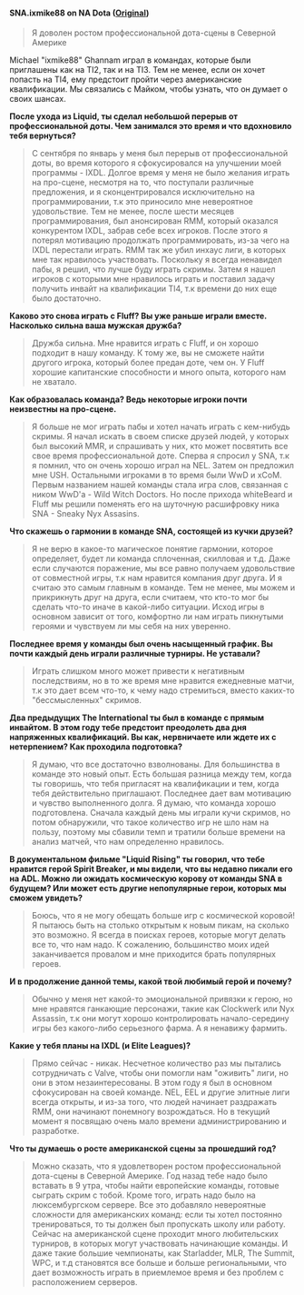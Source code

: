 #### SNA.ixmike88 on NA Dota ([Original](http://www.liquiddota.com/forum/dota-2-general/454447-snaixmike88-on-na-dota))

> Я доволен ростом профессиональной дота-сцены в Северной Америке

Michael "ixmike88" Ghannam играл в командах, которые были приглашены как на TI2, так и на TI3. Тем не менее, если он хочет попасть на TI4, ему предстоит пройти через американские квалификации. Мы связались с Майком, чтобы узнать, что он думает о своих шансах.

**После ухода из Liquid, ты сделал небольшой перерыв от профессиональной доты. Чем занимался это время и что вдохновило тебя вернуться?**

> С сентября по январь у меня был перерыв от профессиональной доты, во время которого я сфокусировался на улучшении моей программы - IXDL. Долгое время у меня не было желания играть на про-сцене, несмотря на то, что поступали различные предложения, и я сконцентрировался исключительно на программировании, т.к это приносило мне невероятное удовольствие. Тем не менее, после шести месяцев программирования, был анонсирован RMM, который оказался конкурентом IXDL, забрав себе всех игроков. После этого я потерял мотивацию продолжать программировать, из-за чего на IXDL перестали играть. RMM так же убил инхаус лиги, в которых мне так нравилось участвовать. Поскольку я всегда ненавидел пабы, я решил, что лучше буду играть скримы. Затем я нашел игроков с которыми мне нравилось играть и поставил задачу получить инвайт на квалификации TI4, т.к времени до них еще было достаточно.

**Каково это снова играть с Fluff? Вы уже раньше играли вместе. Насколько сильна ваша мужская дружба?**

> Дружба сильна. Мне нравится играть с Fluff, и он хорошо подходит в нашу команду. К тому же, вы не сможете найти другого игрока, который более предан доте, чем он. У Fluff хорошие капитанские способности и много опыта, которого нам не хватало.

**Как образовалась команда? Ведь некоторые игроки почти неизвестны на про-сцене.**

> Я больше не мог играть пабы и хотел начать играть с кем-нибудь скримы. Я начал искать в своем списке друзей людей, у которых был высокий MMR, и спрашивать у них, кто может посвятить все свое время профессиональной доте. Сперва я спросил у SNA, т.к я помнил, что он очень хорошо играл на NEL. Затем он предложил мне USH. Остальными игроками в то время были WwD и xCoM. Первым названием нашей команды стала игра слов, связанная с ником WwD'а - Wild Witch Doctors. Но после прихода whiteBeard и Fluff мы решили поменять его на шуточную расшифровку ника SNA - Sneaky Nyx Assasins.

**Что скажешь о гармонии в команде SNA, состоящей из кучки друзей?**

> Я не верю в какое-то магическое понятие гармонии, которое определяет, будет ли команда сплоченная, скилловая и т.д. Даже если случаются поражение, мы все равно получаем удовольствие от совместной игры, т.к нам нравится компания друг друга. И я считаю это самым главным в команде. Тем не менее, мы можем и прикрикнуть друг на друга, если считаем, что кто-то мог бы сделать что-то иначе в какой-либо ситуации. Исход игры в основном зависит от того, комфортно ли нам играть пикнутыми героями и чувствуем ли мы себя на них уверенно.

**Последнее время у команды был очень насыщенный график. Вы почти каждый день играли различные турниры. Не уставали?**

> Играть слишком много может привести к негативным последствиям, но в то же время мне нравится ежедневные матчи, т.к это дает всем что-то, к чему надо стремиться, вместо каких-то "бессмысленных" скримов.

**Два предыдущих The International ты был в команде с прямым инвайтом. В этом году тебе предстоит преодолеть два дня напряженных квалификаций. Вы как, нервничаете или ждете их с нетерпением? Как проходила подготовка?**

> Я думаю, что все достаточно взволнованы. Для большинства в команде это новый опыт. Есть большая разница между тем, когда ты говоришь, что тебя пригласят на квалификации и тем, когда тебя действительно приглашают. Последнее дает вам мотивацию и чувство выполненного долга. Я думаю, что команда хорошо подготовлена. Сначала каждый день мы играли кучи скримов, но потом обнаружили, что такое количество игр не шло нам на пользу, поэтому мы сбавили темп и тратили больше времени на анализ матчей, что нам определенно нравилось.

**В документальном фильме "Liquid Rising" ты говорил, что тебе нравится герой Spirit Breaker, и мы видели, что вы недавно пикали его на ADL. Можно ли ожидать космическую корову от команды SNA в будущем? Или может есть другие непопулярные герои, которых мы сможем увидеть?**

> Боюсь, что я не могу обещать больше игр с космической коровой! Я пытаюсь быть на столько открытым к новым пикам, на сколько это возможно. Я всегда в поисках героев, которые могут делать все то, что нам надо. К сожалению, большинство моих идей заканчивается провалом и мне приходится брать популярных героев.

**И в продолжение данной темы, какой твой любимый герой и почему?**

> Обычно у меня нет какой-то эмоциональной привязки к герою, но мне нравятся ганкающие персонажи, такие как Clockwerk или Nyx Assassin, т.к они могут хорошо контролировать начало-середину игры без какого-либо серьезного фарма. А я ненавижу фармить.

**Какие у тебя планы на IXDL (и Elite Leagues)?**

> Прямо сейчас - никак. Несчетное количество раз мы пытались сотрудничать с Valve, чтобы они помогли нам "оживить" лиги, но они в этом незаинтересованы. В этом году я был в основном сфокусирован на своей команде. NEL, EEL и другие элитные лиги всегда открыты, и из-за того, что людей начинает раздражать RMM, они начинают понемногу возрождаться. Но в текущий момент я посвящаю очень мало времени администрированию и разработке.

**Что ты думаешь о росте американской сцены за прошедший год?**

> Можно сказать, что я удовлетворен ростом профессиональной дота-сцены в Северной Америке. Год назад тебе надо было вставать в 9 утра, чтобы найти европейские команды, готовые сыграть скрим с тобой. Кроме того, играть надо было на люксембургском сервере. Все это добавляло невероятные сложности для американских команд: если ты хотел постоянно тренироваться, то ты должен был пропускать школу или работу. Сейчас на американской сцене проходит много любительских турниров, в которых могут участвовать начинающие команды. И даже такие большие чемпионаты, как Starladder, MLR, The Summit, WPC, и т.д становятся все больше и больше региональными, что дает возможность играть в приемлемое время и без проблем с расположением серверов.
